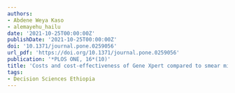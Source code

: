 ```yaml
---
authors:
- Abdene Weya Kaso
- alemayehu_hailu
date: '2021-10-25T00:00:00Z'
publishDate: '2021-10-25T00:00:00Z'
doi: '10.1371/journal.pone.0259056'
url_pdf: 'https://doi.org/10.1371/journal.pone.0259056'
publication: '*PLOS ONE, 16*(10)'
title: 'Costs and cost-effectiveness of Gene Xpert compared to smear microscopy for the diagnosis of pulmonary tuberculosis using real-world data from Arsi zone, Ethiopia'
tags:
- Decision Sciences Ethiopia
---
```


